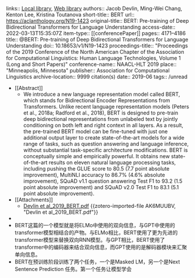 links:: [Local library](zotero://select/library/items/JAUW6HHX), [Web library](https://www.zotero.org/users/8746250/items/JAUW6HHX)
authors:: Jacob Devlin, Ming-Wei Chang, Kenton Lee, Kristina Toutanova
short-title:: BERT
url:: https://aclanthology.org/N19-1423
original-title:: BERT: Pre-training of Deep Bidirectional Transformers for Language Understanding
access-date:: 2022-03-13T15:35:07Z
item-type:: [[conferencePaper]]
pages:: 4171–4186
title:: @BERT: Pre-training of Deep Bidirectional Transformers for Language Understanding
doi:: 10.18653/v1/N19-1423
proceedings-title:: "Proceedings of the 2019 Conference of the North American Chapter of the Association for Computational Linguistics: Human Language Technologies, Volume 1 (Long and Short Papers)"
conference-name:: NAACL-HLT 2019
place:: "Minneapolis, Minnesota"
publisher:: Association for Computational Linguistics
archive-location:: 9999 citation(s)
date:: 2019-06
tags:: /unread

- [[Abstract]]
	- We introduce a new language representation model called BERT, which stands for Bidirectional Encoder Representations from Transformers. Unlike recent language representation models (Peters et al., 2018a; Radford et al., 2018), BERT is designed to pre-train deep bidirectional representations from unlabeled text by jointly conditioning on both left and right context in all layers. As a result, the pre-trained BERT model can be fine-tuned with just one additional output layer to create state-of-the-art models for a wide range of tasks, such as question answering and language inference, without substantial task-specific architecture modifications. BERT is conceptually simple and empirically powerful. It obtains new state-of-the-art results on eleven natural language processing tasks, including pushing the GLUE score to 80.5 (7.7 point absolute improvement), MultiNLI accuracy to 86.7% (4.6% absolute improvement), SQuAD v1.1 question answering Test F1 to 93.2 (1.5 point absolute improvement) and SQuAD v2.0 Test F1 to 83.1 (5.1 point absolute improvement).
- [[Attachments]]
	- [Devlin et al_2019_BERT.pdf](https://aclanthology.org/N19-1423.pdf) {{zotero-imported-file AK6MUUBV, "Devlin et al_2019_BERT.pdf"}}
-
- BERT这篇的一个模型就是将ELMo中使用的双向信息，与GPT中使用的transformer模型相结合的产物。与ELMo相比，BERT使用了更为先进的transformer模型来替换双向RNN模型。与GPT相比，BERT使用了transformer中的编码器来结合双向信息，而GPT使用的是解码器模块来汇聚单向信息。
- BERT在预训练阶段训练了两个任务，一个是Masked LM，另一个是Next Sentence Prediction 任务。第一个任务让模型学会